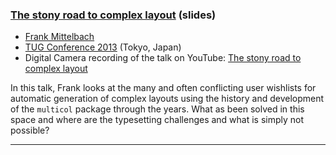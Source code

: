 
### <a href="{{site.baseurl}}/publications/2013-10-23-FMi-stony-beamer.pdf" target="_blank" onclick="vgwPixelCall('ed9f85d2535846afbbfc4b009a9aa393');">The stony road to complex layout</a>  (slides)

+ [Frank Mittelbach]({{site.baseurl}}/about/team/#frank-mittelbach)
+ [TUG Conference 2013](https://tug.org/tug2013/) (Tokyo, Japan)
+ Digital Camera recording of the talk on YouTube: [The stony road to complex layout](https://youtu.be/jcY1zLJNqX0)


In this talk, Frank looks at the many and often conflicting user
wishlists for automatic generation of complex layouts using the
history and development of the `multicol` package through the years.
What as been solved in this space and where are the typesetting
challenges and what is simply not possible?

***

